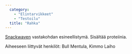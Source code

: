 ```yaml
---
  category: 
    - "Elintarvikkeet"
    - "Testoilu"
  title: "Rahka"
---
```

[Snackwaven](snackwave) vastakohdan esineellistymä. Sisältää proteiinia.

Aiheeseen liittyvät henkilöt: Bull Mentula, Kimmo Laiho